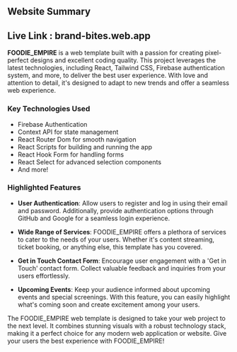## Website Summary
## Live Link : brand-bites.web.app
**FOODIE_EMPIRE** is a web template built with a passion for creating pixel-perfect designs and excellent coding quality. This project leverages the latest technologies, including React, Tailwind CSS, Firebase authentication system, and more, to deliver the best user experience. With love and attention to detail, it's designed to adapt to new trends and offer a seamless web experience.

### Key Technologies Used

- Firebase Authentication
- Context API for state management
- React Router Dom for smooth navigation
- React Scripts for building and running the app
- React Hook Form for handling forms
- React Select for advanced selection components
- And more!

### Highlighted Features

- **User Authentication**: Allow users to register and log in using their email and password. Additionally, provide authentication options through GitHub and Google for a seamless login experience.

- **Wide Range of Services**: FOODIE_EMPIRE offers a plethora of services to cater to the needs of your users. Whether it's content streaming, ticket booking, or anything else, this template has you covered.

- **Get in Touch Contact Form**: Encourage user engagement with a 'Get in Touch' contact form. Collect valuable feedback and inquiries from your users effortlessly.

- **Upcoming Events**: Keep your audience informed about upcoming events and special screenings. With this feature, you can easily highlight what's coming soon and create excitement among your users.

The FOODIE_EMPIRE web template is designed to take your web project to the next level. It combines stunning visuals with a robust technology stack, making it a perfect choice for any modern web application or website. Give your users the best experience with FOODIE_EMPIRE!

